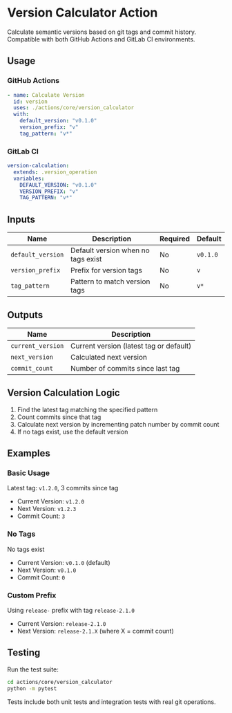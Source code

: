 # Version Calculator Action

Calculate semantic versions based on git tags and commit history. Compatible with both GitHub Actions and GitLab CI environments.

## Usage

### GitHub Actions

```yaml
- name: Calculate Version
  id: version
  uses: ./actions/core/version_calculator
  with:
    default_version: "v0.1.0"
    version_prefix: "v"
    tag_pattern: "v*"
```

### GitLab CI

```yaml
version-calculation:
  extends: .version_operation
  variables:
    DEFAULT_VERSION: "v0.1.0"
    VERSION_PREFIX: "v" 
    TAG_PATTERN: "v*"
```

## Inputs

| Name | Description | Required | Default |
|------|-------------|----------|---------|
| `default_version` | Default version when no tags exist | No | `v0.1.0` |
| `version_prefix` | Prefix for version tags | No | `v` |
| `tag_pattern` | Pattern to match version tags | No | `v*` |

## Outputs

| Name | Description |
|------|-------------|
| `current_version` | Current version (latest tag or default) |
| `next_version` | Calculated next version |
| `commit_count` | Number of commits since last tag |

## Version Calculation Logic

1. Find the latest tag matching the specified pattern
2. Count commits since that tag
3. Calculate next version by incrementing patch number by commit count
4. If no tags exist, use the default version

## Examples

### Basic Usage
Latest tag: `v1.2.0`, 3 commits since tag
- Current Version: `v1.2.0`
- Next Version: `v1.2.3`
- Commit Count: `3`

### No Tags
No tags exist
- Current Version: `v0.1.0` (default)
- Next Version: `v0.1.0`
- Commit Count: `0`

### Custom Prefix
Using `release-` prefix with tag `release-2.1.0`
- Current Version: `release-2.1.0`
- Next Version: `release-2.1.X` (where X = commit count)

## Testing

Run the test suite:

```bash
cd actions/core/version_calculator
python -m pytest
```

Tests include both unit tests and integration tests with real git operations.